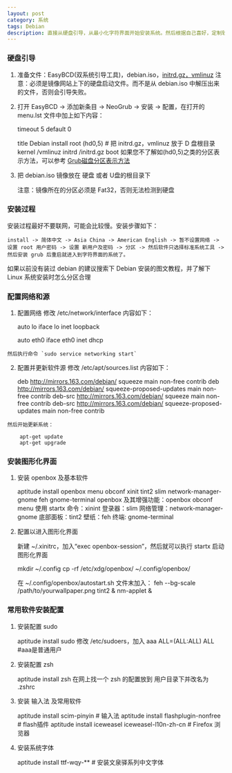 ```yaml
---
layout: post
category: 系统
tags: Debian
description: 直接从硬盘引导，从最小化字符界面开始安装系统。然后根据自己喜好，定制软件，安装图形化界面。
---
```


### 硬盘引导
  1. 准备文件：EasyBCD(双系统引导工具)，debian.iso，[initrd.gz，vmlinuz](http://http.us.debian.org/debian/dists/stable/main/installer-amd64/current/images/hd-media/)
  注意：必须是镜像网站上下的硬盘启动文件。而不是从 debian.iso 中解压出来的文件，否则会引导失败。
  
  2. 打开 EasyBCD -> 添加新条目 -> NeoGrub -> 安装 -> 配置，在打开的 menu.lst 文件中加上如下内容：

        timeout 5
        default 0

        title Debian install
        root (hd0,5)     # 把 initrd.gz，vmlinuz 放于 D 盘根目录
        kernel /vmlinuz
        initrd /initrd.gz
        boot
     如果您不了解如(hd0,5)之类的分区表示方法，可以参考 [Grub磁盘分区表示方法](http://linux-wiki.cn/wiki/Grub%E7%A3%81%E7%9B%98%E5%88%86%E5%8C%BA%E8%A1%A8%E7%A4%BA%E6%96%B9%E6%B3%95)
     
  3. 把 debian.iso 镜像放在 硬盘 或者 U盘的根目录下

        注意：镜像所在的分区必须是 Fat32，否则无法检测到硬盘
        
### 安装过程
  安装过程最好不要联网，可能会比较慢。安装步骤如下：
  
    install -> 简体中文 -> Asia China -> American English -> 暂不设置网络 -> 设置 root 用户密码 -> 设置 新用户及密码 -> 分区 -> 然后软件只选择标准系统工具 -> 然后安装 grub 后重启就进入到字符界面的系统了。

  如果以前没有装过 debian 的建议搜索下 Debian 安装的图文教程，并了解下 Linux 系统安装时怎么分区合理
  
### 配置网络和源

  1. 配置网络
    修改 /etc/network/interface 内容如下：

        auto lo
        iface lo inet loopback

        auto eth0
        iface eth0 inet dhcp

    然后执行命令 `sudo service networking start`

  2. 配置并更新软件源
    修改 /etc/apt/sources.list 内容如下：

        deb http://mirrors.163.com/debian/ squeeze main non-free contrib
        deb http://mirrors.163.com/debian/ squeeze-proposed-updates main non-free contrib
        deb-src http://mirrors.163.com/debian/ squeeze main non-free contrib
        deb-src http://mirrors.163.com/debian/ squeeze-proposed-updates main non-free contrib

    然后开始更新系统：

        apt-get update
        apt-get upgrade

### 安装图形化界面

  1. 安装 openbox 及基本软件

        aptitude install openbox menu obconf xinit tint2 slim network-manager-gnome feh gnome-terminal
        openbox 及其增强功能：openbox obconf menu
        使用 startx 命令：xinint
        登录器：slim
        网络管理：network-manager-gnome
        底部面板：tint2
        壁纸：feh
        终端: gnome-terminal
        
  2. 配置以进入图形化界面
    
        新建 ~/.xinitrc，加入“exec openbox-session”，然后就可以执行 startx 启动图形化界面

        mkdir ~/.config
        cp -rf /etc/xdg/openbox/ ~/.config/openbox/
        
        在 ~/.config/openbox/autostart.sh 文件末加入：
        feh --bg-scale /path/to/yourwallpaper.png
        tint2 &
        nm-applet &

### 常用软件安装配置

  1. 安装配置 sudo

        aptitude install sudo
        修改 /etc/sudoers，加入 aaa   ALL=(ALL:ALL) ALL   #aaa是普通用户

  2. 安装配置 zsh

        aptitude install zsh
        在网上找一个 zsh 的配置放到 用户目录下并改名为 .zshrc
        
  3. 安装 输入法 及常用软件

        aptitude install scim-pinyin    # 输入法
        aptitude install flashplugin-nonfree    # flash插件
        aptitude install iceweasel iceweasel-l10n-zh-cn      # Firefox 浏览器
        
  4. 安装系统字体

        aptitude install ttf-wqy-**    # 安装文泉驿系列中文字体

